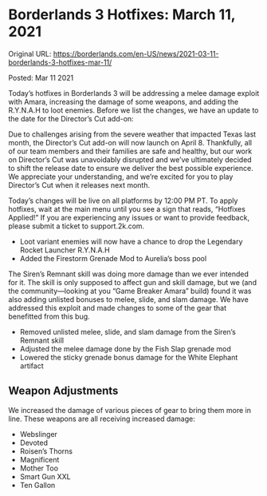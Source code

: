 Borderlands 3 Hotfixes: March 11, 2021
======================================

Original URL: https://borderlands.com/en-US/news/2021-03-11-borderlands-3-hotfixes-mar-11/

Posted: Mar 11 2021

Today’s hotfixes in Borderlands 3 will be addressing a melee damage exploit with Amara, increasing the damage of some weapons, and adding the R.Y.N.A.H to loot enemies. Before we list the changes, we have an update to the date for the Director’s Cut add-on:

Due to challenges arising from the severe weather that impacted Texas last month, the Director’s Cut add-on will now launch on April 8. Thankfully, all of our team members and their families are safe and healthy, but our work on Director’s Cut was unavoidably disrupted and we’ve ultimately decided to shift the release date to ensure we deliver the best possible experience. We appreciate your understanding, and we’re excited for you to play Director’s Cut when it releases next month.

Today’s changes will be live on all platforms by 12:00 PM PT. To apply hotfixes, wait at the main menu until you see a sign that reads, “Hotfixes Applied!” If you are experiencing any issues or want to provide feedback, please submit a ticket to support.2k.com.

- Loot variant enemies will now have a chance to drop the Legendary Rocket Launcher R.Y.N.A.H
- Added the Firestorm Grenade Mod to Aurelia’s boss pool

The Siren’s Remnant skill was doing more damage than we ever intended for it. The skill is only supposed to affect gun and skill damage, but we (and the community—looking at you “Game Breaker Amara” build) found it was also adding unlisted bonuses to melee, slide, and slam damage. We have addressed this exploit and made changes to some of the gear that benefitted from this bug.

- Removed unlisted melee, slide, and slam damage from the Siren’s Remnant skill
- Adjusted the melee damage done by the Fish Slap grenade mod
- Lowered the sticky grenade bonus damage for the White Elephant artifact

Weapon Adjustments
------------------

We increased the damage of various pieces of gear to bring them more in line. These weapons are all receiving increased damage:

- Webslinger
- Devoted
- Roisen’s Thorns
- Magnificent
- Mother Too
- Smart Gun XXL
- Ten Gallon

